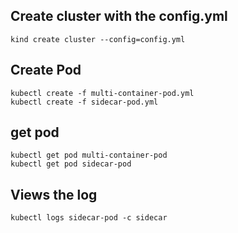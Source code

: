 ## Create cluster with the config.yml
```
kind create cluster --config=config.yml
```

## Create Pod
```
kubectl create -f multi-container-pod.yml
kubectl create -f sidecar-pod.yml
```

## get pod
```
kubectl get pod multi-container-pod
kubectl get pod sidecar-pod
```

## Views the log
```
kubectl logs sidecar-pod -c sidecar
```
